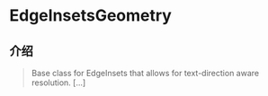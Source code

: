 # EdgeInsetsGeometry

## 介绍

> Base class for EdgeInsets that allows for text-direction aware resolution. [...]
